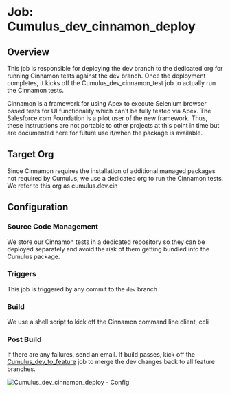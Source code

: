 # Job: Cumulus_dev_cinnamon_deploy

## Overview

This job is responsible for deploying the dev branch to the dedicated org for running Cinnamon tests against the dev branch.  Once the deployment completes, it kicks off the Cumulus_dev_cinnamon_test job to actually run the Cinnamon tests.

Cinnamon is a framework for using Apex to execute Selenium browser based tests for UI functionality which can't be fully tested via Apex.  The Salesforce.com Foundation is a pilot user of the new framework.  Thus, these instructions are not portable to other projects at this point in time but are documented here for future use if/when the package is available.

## Target Org

Since Cinnamon requires the installation of additional managed packages not required by Cumulus, we use a dedicated org to run the Cinnamon tests.  We refer to this org as cumulus.dev.cin

## Configuration

### Source Code Management

We store our Cinnamon tests in a dedicated repository so they can be deployed separately and avoid the risk of them getting bundled into the Cumulus package.

### Triggers

This job is triggered by any commit to the `dev` branch

### Build

We use a shell script to kick off the Cinnamon command line client, ccli

### Post Build

If there are any failures, send an email.  If build passes, kick off the [Cumulus_dev_to_feature](https://github.com/SalesforceFoundation/CumulusCI/blob/master/docs/jobs/Cumulus_dev_to_feature) job to merge the dev changes back to all feature branches.

![Cumulus_dev_cinnamon_deploy - Config](https://raw.github.com/SalesforceFoundation/CumulusCI/master/docs/jobs/Cumulus_dev_cinnamon_deploy.png)
